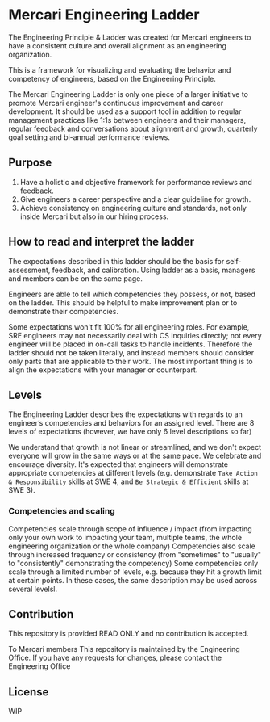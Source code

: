 # Mercari Engineering Ladder

The Engineering Principle & Ladder was created for Mercari engineers to have a consistent culture and overall alignment as an engineering organization.

This is a framework for visualizing and evaluating the behavior and competency of engineers, based on the Engineering Principle.

The Mercari Engineering Ladder is only one piece of a larger initiative to promote Mercari engineer's continuous improvement and career development. It should be used as a support tool in addition to regular management practices like 1:1s between engineers and their managers, regular feedback and conversations about alignment and growth, quarterly goal setting and bi-annual performance reviews.


## Purpose

1. Have a holistic and objective framework for performance reviews and feedback.
2. Give engineers a career perspective and a clear guideline for growth.
3. Achieve consistency on engineering culture and standards, not only inside Mercari but also in our hiring process.


## How to read and interpret the ladder

The expectations described in this ladder should be the basis for self-assessment, feedback, and calibration. Using ladder as a basis, managers and members can be on the same page.

Engineers are able to tell which competencies they possess, or not, based on the ladder. This should be helpful to make improvement plan or to demonstrate their competencies.

Some expectations won't fit 100% for all engineering roles. For example, SRE engineers may not necessarily deal with CS inquiries directly; not every engineer will be placed in on-call tasks to handle incidents. Therefore the ladder should not be taken literally, and instead members should consider only parts that are applicable to their work. The most important thing is to align the expectations with your manager or counterpart.


## Levels

The Engineering Ladder describes the expectations with regards to an engineer’s competencies and behaviors for an assigned level. There are 8 levels of expectations (however, we have only 6 level descriptions so far)

We understand that growth is not linear or streamlined, and we don't expect everyone will grow in the same ways or at the same pace. We celebrate and encourage diversity.
It's expected that engineers will demonstrate appropriate competencies at different levels (e.g. demonstrate `Take Action & Responsibility` skills at SWE 4, and `Be Strategic & Efficient` skills at SWE 3).


### Competencies and scaling

Competencies scale through scope of influence / impact (from impacting only your own work to impacting your team, multiple teams, the whole engineering organization or the whole company)
Competencies also scale through increased frequency or consistency (from "sometimes" to "usually" to "consistently" demonstrating the competency)
Some competencies only scale through a limited number of levels, e.g. because they hit a growth limit at certain points. In these cases, the same description may be used across several levelsl.


## Contribution

This repository is provided READ ONLY and no contribution is accepted.

To Mercari members
This repository is maintained by the Engineering Office. If you have any requests for changes, please contact the Engineering Office


## License

WIP

